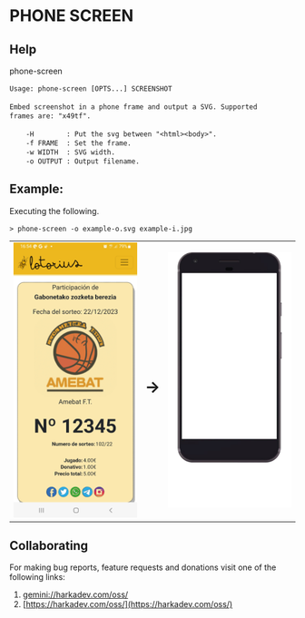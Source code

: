 # PHONE SCREEN

## Help

phone-screen

    Usage: phone-screen [OPTS...] SCREENSHOT
    
    Embed screenshot in a phone frame and output a SVG. Supported
    frames are: "x49tf".
    
        -H        : Put the svg between "<html><body>".
        -f FRAME  : Set the frame.
        -w WIDTH  : SVG width.
        -o OUTPUT : Output filename.

## Example:

Executing the following.

    > phone-screen -o example-o.svg example-i.jpg

<table>
  <tbody>
    <tr>
      <td> <img src="./example-i.jpg" width="300"/> </td>
      <td> <h1>→</h1> </td>
      <td> <img src="./example-o.svg" width="300"/> </td>
    </tr>
  </tbody>
</table>

## Collaborating

For making bug reports, feature requests and donations visit
one of the following links:

1. [gemini://harkadev.com/oss/](gemini://harkadev.com/oss/)
2. [https://harkadev.com/oss/](https://harkadev.com/oss/)
